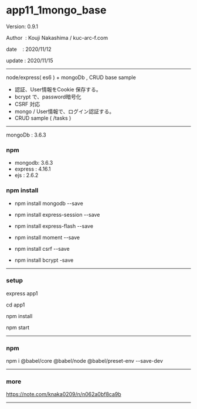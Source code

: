 ﻿# app11_1mongo_base

 Version: 0.9.1

 Author  : Kouji Nakashima / kuc-arc-f.com

 date    : 2020/11/12 

 update : 2020/11/15 

***

node/express( es6 ) + mongoDb ,  CRUD base sample

* 認証、User情報をCookie 保存する。
* bcrypt で、password暗号化
* CSRF 対応
* mongo / User情報で、ログイン認証する。
* CRUD sample ( /tasks )

***
mongoDb : 3.6.3

### npm
* mongodb: 3.6.3
* express : 4.16.1
* ejs : 2.6.2

### npm install

* npm install mongodb --save

* npm install express-session --save
* npm install express-flash --save
* npm install moment --save
* npm install csrf --save
* npm install bcrypt -save

***
### setup
express app1

cd app1

npm install

npm start

***
### npm

npm i @babel/core @babel/node @babel/preset-env --save-dev

***
### more

https://note.com/knaka0209/n/n062a0bf8ca9b

***

